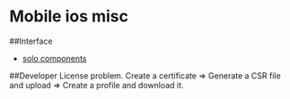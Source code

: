 Mobile ios misc 
==============

##Interface
- [solo components](https://github.com/andreyvit/SoloComponents-iOS/tree/11b2d4a0b6187f231aef2499e46ad5e97571263b#readme)

##Developer License problem.
Create a certificate => Generate a CSR file and upload => Create a profile and download it.